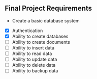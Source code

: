 ## Final Project Requirements
* Create a basic database system
- [x] Authentication
- [x] Ability to create databases
- [ ] Ability to create documents
- [ ] Ability to insert data
- [ ] Ability to read data
- [ ] Ability to update data
- [ ] Ability to delete data
- [ ] Ability to backup data